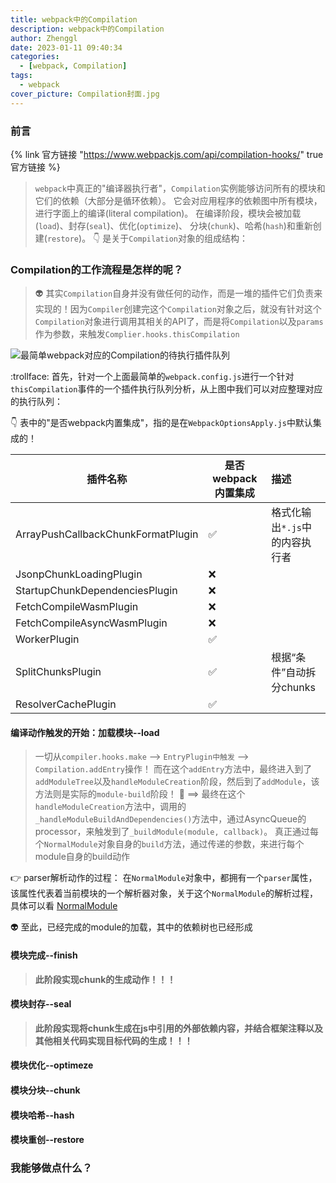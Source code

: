 ```yaml
---
title: webpack中的Compilation
description: webpack中的Compilation
author: Zhenggl
date: 2023-01-11 09:40:34
categories:
  - [webpack, Compilation]
tags:
  - webpack
cover_picture: Compilation封面.jpg
---
```


### 前言
{% link 官方链接 "https://www.webpackjs.com/api/compilation-hooks/" true 官方链接 %}
> `webpack`中真正的"编译器执行者"，`Compilation`实例能够访问所有的模块和它们的依赖（大部分是循环依赖）。 它会对应用程序的依赖图中所有模块， 进行字面上的编译(literal compilation)。 在编译阶段，模块会被加载(`load`)、封存(`seal`)、优化(`optimize`)、 分块(`chunk`)、哈希(`hash`)和重新创建(`restore`)。
> :point_down: 是关于`Compilation`对象的组成结构：

### Compilation的工作流程是怎样的呢？
> :alien: 其实`Compilation`自身并没有做任何的动作，而是一堆的插件它们负责来实现的！因为`Compiler`创建完这个`Compilation`对象之后，就没有针对这个`Compilation`对象进行调用其相关的API了，而是将`Compilation`以及`params`作为参数，来触发`Complier.hooks.thisCompilation`

![最简单webpack对应的Compilation的待执行插件队列](最简单webpack对应的Compilation的待执行插件队列.png)

:trollface: 首先，针对一个上面最简单的`webpack.config.js`进行一个针对`thisCompilation`事件的一个插件执行队列分析，从上图中我们可以对应整理对应的执行队列：

:point_down: 表中的"是否webpack内置集成"，指的是在`WebpackOptionsApply.js`中默认集成的！

| 插件名称 | 是否webpack内置集成 | 描述 |
|---|---|:---|
| ArrayPushCallbackChunkFormatPlugin | :white_check_mark: | 格式化输出`*.js`中的内容执行者 |
| JsonpChunkLoadingPlugin | :x: |  |
| StartupChunkDependenciesPlugin | :x: |  |
| FetchCompileWasmPlugin | :x: |  |
| FetchCompileAsyncWasmPlugin | :x: |  |
| WorkerPlugin | :white_check_mark: |  |
| SplitChunksPlugin | :white_check_mark: | 根据“条件”自动拆分chunks |
| ResolverCachePlugin | :white_check_mark: |  |

#### 编译动作触发的开始：加载模块--load
> 一切从`compiler.hooks.make` --> `EntryPlugin中触发` --> `Compilation.addEntry`操作！
> 而在这个`addEntry`方法中，最终进入到了`addModuleTree`以及`handleModuleCreation`阶段，然后到了`addModule`，该方法则是实际的`module-build`阶段！
> :stars: ==> 最终在这个`handleModuleCreation`方法中，调用的`_handleModuleBuildAndDependencies()`方法中，通过AsyncQueue的processor，来触发到了`_buildModule(module, callback)`。
> 真正通过每个`NormalModule`对象自身的`build`方法，通过传递的参数，来进行每个module自身的build动作

:point_right: parser解析动作的过程：
在`NormalModule`对象中，都拥有一个`parser`属性，该属性代表着当前模块的一个解析器对象，关于这个`NormalModule`的解析过程，具体可以看 [NormalModule](/2023/01/29/module-and-its-children/#NormalModule)

:alien: 至此，已经完成的module的加载，其中的依赖树也已经形成

#### 模块完成--finish
> **此阶段实现chunk的生成动作！！！**

#### 模块封存--seal
> **此阶段实现将chunk生成在js中引用的外部依赖内容，并结合框架注释以及其他相关代码实现目标代码的生成！！！**

#### 模块优化--optimeze

#### 模块分块--chunk

#### 模块哈希--hash

#### 模块重创--restore

### 我能够做点什么？


